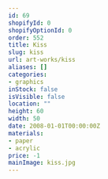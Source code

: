 ```yaml
---
id: 69
shopifyId: 0
shopifyOptionId: 0
order: 552
title: Kiss
slug: kiss
url: art-works/kiss
aliases: []
categories:
- graphics
inStock: false
isVisible: false
location: ""
height: 60
width: 50
date: 2008-01-01T00:00:00Z
materials:
- paper
- acrylic
price: -1
mainImage: kiss.jpg
---
```

